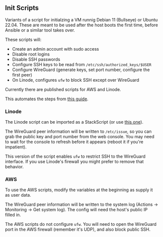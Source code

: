 ## Init Scripts

Variants of a script for initialzing a VM runnig Debian 11 (Bullseye) or Ubuntu
22.04. These are meant to be used after the host boots the first time, before
Ansible or a similar tool takes over.

These scripts will:

- Create an admin account with sudo access
- Disable root logins
- Disable SSH passwords
- Configure SSH keys to be read from `/etc/ssh/authorized_keys/$USER`
- Configure WireGuard (generate keys, set port number, configure the first peer)
- On Linode, configures `ufw` to block SSH except over WireGuard

Currently there are published scripts for AWS and Linode.

This automates the steps from [this guide](https://pboyd.io/posts/securing-a-linux-vm/).

### Linode

The Linode script can be imported as a StackScript (or use [this
one](https://cloud.linode.com/stackscripts/946556)).

The WireGuard peer information will be written to `/etc/issue`, so you can grab
the public key and port number from the web console. You may need to wait for
the console to refresh before it appears (reboot it if you're impatient).

This version of the script enables `ufw` to restrict SSH to the WireGuard
interface. If you use Linode's firewall you might prefer to remove that
behavior.

### AWS

To use the AWS scripts, modify the variables at the beginning as supply it as user data.

The WireGuard peer information will be written to the system log (Actions ->
Monitoring -> Get system log). The config will need the host's public IP filled
in.

The AWS scripts do not configure `ufw`. You will need to open the WireGuard
port in the AWS firewall (remember it's UDP), and also block public SSH.
